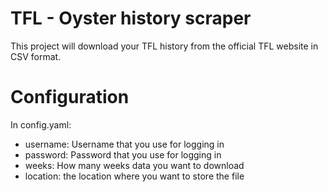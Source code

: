 # TFL - Oyster history scraper

This project will download your TFL history from the official TFL website in CSV format.

# Configuration

In config.yaml:
* username: Username that you use for logging in
* password: Password that you use for logging in
* weeks: How many weeks data you want to download
* location: the location where you want to store the file

